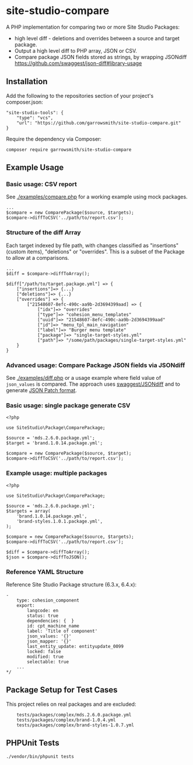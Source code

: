 # site-studio-compare

A PHP implementation for comparing two or more Site Studio Packages:

* high level diff - deletions and overrides between a source and target package.
* Output a high level diff to PHP array, JSON or CSV.
* Compare package JSON fields stored as strings, by wrapping JSONdiff https://github.com/swaggest/json-diff#library-usage

## Installation

Add the following to the repositories section of your project's composer.json:

```
"site-studio-tools": {
    "type": "vcs",
    "url": "https://github.com/garrowsmith/site-studio-compare.git"
}
```

Require the dependency via Composer:

```
composer require garrowsmith/site-studio-compare
```

## Example Usage

### Basic usage: CSV report

See [./examples/compare.php](examples/compare.php) for a working example using mock packages.

```
...
$compare = new ComparePackage($source, $targets);
$compare->diffToCSV('../path/to/report.csv');

```

### Structure of the diff Array 

Each target indexed by file path, with changes classified as "insertions" (custom items), "deletions" or "overrides". This is a subset of the Package to allow at a comparisons.

```
... 
$diff = $compare->diffToArray();

$diff["/path/to/target.package.yml"] => {
    ["insertions"]=> {...}
    ["deletions"]=> {...}
    ["overrides"] => {
        ["21548607-8efc-490c-aa9b-2d3694399aad] => {
            ["idx"]=> "overrides"
            ["type"]=> "cohesion_menu_templates"
            ["uuid"]=> "21548607-8efc-490c-aa9b-2d3694399aad"
            ["id"]=> "menu_tpl_main_navigation"
            ["label"]=> "Burger menu template"
            ["package"]=> "single-target-styles.yml"
            ["path"]=> "/some/path/packages/single-target-styles.yml"
    }
}

```

### Advanced usage: Compare Package JSON fields via JSONdiff

See [./examples/diff.php](examples/diff.php) or a usage example where field value of `json_values` is compared. The approach uses [swaggest/JSONdiff](https://github.com/swaggest/json-diff#library-usage) and to generate [JSON Patch format](http://jsonpatch.com/).


### Basic usage: single package generate CSV

```
<?php

use SiteStudio\Package\ComparePackage;

$source = 'mds.2.6.0.package.yml';
$target = 'brand.1.0.14.package.yml';

$compare = new ComparePackage($source, $target);
$compare->diffToCSV('../path/to/report.csv');

```

### Example usage: multiple packages

```
<?php

use SiteStudio\Package\ComparePackage;

$source = 'mds.2.6.0.package.yml';
$targets = array(
    'brand.1.0.14.package.yml',
    'brand-styles.1.0.1.package.yml',
);

$compare = new ComparePackage($source, $targets);
$compare->diffToCSV('../path/to/report.csv');

$diff = $compare->diffToArray();
$json = $compare->diffToJSON();

```

### Reference YAML Structure

Reference Site Studio Package structure (6.3.x, 6.4.x):

```
-
    type: cohesion_component
    export:
        langcode: en
        status: true
        dependencies: {  }
        id: cpt_machine_name
        label: 'Title of component'
        json_values: '{}'
        json_mapper: '{}'
        last_entity_update: entityupdate_0099
        locked: false
        modified: true
        selectable: true
    ...    
*/
```

## Package Setup for Test Cases

This project relies on real packages and are excluded:

```
    tests/packages/complex/mds.2.6.0.package.yml
    tests/packages/complex/brand-1.0.4.yml
    tests/packages/complex/brand-styles-1.0.7.yml
```

## PHPUnit Tests

```
./vendor/bin/phpunit tests
```
